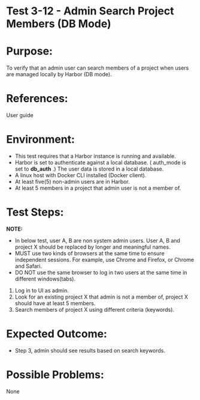 Test 3-12 - Admin Search Project Members (DB Mode)
=======

# Purpose:

To verify that an admin user can search members of a project when users are managed locally by Harbor (DB mode).

# References:
User guide

# Environment:
* This test requires that a Harbor instance is running and available.
* Harbor is set to authenticate against a local database. ( auth_mode is set to **db_auth** .) The user data is stored in a local database.
* A linux host with Docker CLI installed (Docker client).
* At least five(5) non-admin users are in Harbor.
* At least 5 members in a project that admin user is not a member of.

# Test Steps:

**NOTE:**
* In below test, user A, B are non system admin users. User A, B and project X should be replaced by longer and meaningful names.
* MUST use two kinds of browsers at the same time to ensure independent sessions. For example, use Chrome and Firefox, or Chrome and Safari.
* DO NOT use the same browser to log in two users at the same time in different windows(tabs).

1. Log in to UI as admin.
2. Look for an existing project X that admin is not a member of, project X should have at least 5 members.
3. Search members of project X using different criteria (keywords).


# Expected Outcome:
* Step 3, admin should see results based on search keywords.

# Possible Problems:
None